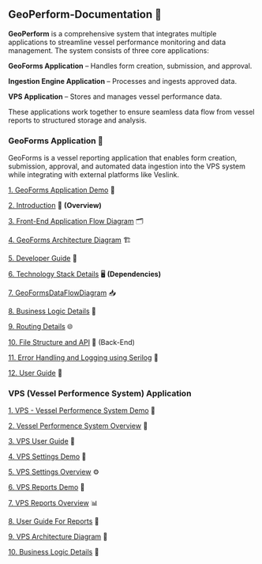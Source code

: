 ## GeoPerform-Documentation 📝

**GeoPerform** is a comprehensive system that integrates multiple applications to streamline vessel performance monitoring and data management. The system consists of three core applications:

**GeoForms Application** – Handles form creation, submission, and approval.

**Ingestion Engine Application** – Processes and ingests approved data.

**VPS Application** – Stores and manages vessel performance data.

These applications work together to ensure seamless data flow from vessel reports to structured storage and analysis.

### GeoForms Application 📖

GeoForms is a vessel reporting application that enables form creation, submission, approval, and automated data ingestion into the VPS system while integrating with external platforms like Veslink.

[1. GeoForms Application Demo](https://drive.google.com/file/d/1dq0FphC4QQVhoHOEQf1dKwHJl8xhzrSu/view) 🎥

[2. Introduction](https://github.com/mariaphilo2024/GeoPerform-Documentation/blob/main/GeoFormsApplication/Introduction.md) 📝
**(Overview)**

[3. Front-End Application Flow Diagram](https://github.com/mariaphilo2024/GeoPerform-Documentation/blob/main/GeoFormsApplication/FrontEndApplicationFlowDiagram.md) 🗂

[4. GeoForms Architecture Diagram](https://github.com/mariaphilo2024/GeoPerform-Documentation/blob/main/GeoFormsApplication/FormsArchitectureDiagram.md) 🏗️

[5. Developer Guide](https://github.com/mariaphilo2024/GeoPerform-Documentation/blob/main/GeoFormsApplication/FormsDeveloperGuide.md) 🚀

[6. Technology Stack Details](https://github.com/mariaphilo2024/GeoPerform-Documentation/blob/main/GeoFormsApplication/TechnologyStackDetails.md) 🖥️
**(Dependencies)**

[7. GeoFormsDataFlowDiagram](https://github.com/mariaphilo2024/GeoPerform-Documentation/blob/main/GeoFormsApplication/FormsDataFlowDiagram.md) 📥

[8. Business Logic Details](https://github.com/mariaphilo2024/GeoPerform-Documentation/blob/main/GeoFormsApplication/BusinessLogicDetails.md) 🔎

[9. Routing Details](https://github.com/mariaphilo2024/GeoPerform-Documentation/blob/main/GeoFormsApplication/FormsRoutingDetails.md) 🌐

[10. File Structure and API](https://github.com/mariaphilo2024/GeoPerform-Documentation/blob/main/GeoFormsApplication/FormsCreateAnApi.md) 📜 (Back-End)

[11. Error Handling and Logging using Serilog](https://github.com/mariaphilo2024/GeoPerform-Documentation/blob/main/GeoFormsApplication/ErrorHandlingAndLoggingSerilog.md) 🚨

[12. User Guide](https://github.com/mariaphilo2024/GeoPerform-Documentation/blob/main/GeoFormsApplication/FormsUserGuide.md) 📘


 
### VPS (Vessel Performence System) Application
[1. VPS - Vessel Performence System Demo](https://drive.google.com/file/d/1zACz5a41WaM2I3IW8sqSRePxp-nfT0u9/view) 🎥

[2. Vessel Performence System Overview](https://github.com/mariaphilo2024/GeoPerform-Documentation/blob/main/VPS/TrackingScreen.md) 📍

[3. VPS User Guide](https://github.com/mariaphilo2024/GeoPerform-Documentation/blob/main/VPS/VPS-UserGuide.md) 📘

[4. VPS Settings Demo](https://drive.google.com/file/d/19xm5nEo3N0Kp9NaM3RzZj65ARK2HbcYv/view?usp=sharing) 🎥

[5. VPS Settings Overview](https://github.com/mariaphilo2024/GeoPerform-Documentation/blob/main/VPS/Settings.md) ⚙️ 

[6. VPS Reports Demo](https://drive.google.com/file/d/1RrMi4ipAjniAhyK02O96IkYwGsiSAi7h/view) 🎥

[7. VPS Reports Overview](https://github.com/mariaphilo2024/GeoPerform-Documentation/blob/main/VPS/Reports.md) 📊

[8. User Guide For Reports](https://github.com/mariaphilo2024/GeoPerform-Documentation/blob/main/VPS/UserGuideForReports.md) 📘 

[9. VPS Architecture Diagram](https://github.com/mariaphilo2024/GeoPerform-Documentation/blob/main/VPS/VPS-Architecture.md) 🚢

[10. Business Logic Details](https://github.com/mariaphilo2024/GeoPerform-Documentation/blob/main/VPS/VPS-BusinessLogic.md) 🔎
